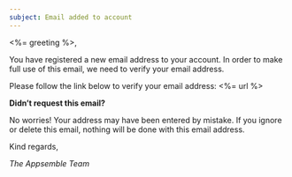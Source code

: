 ```yaml
---
subject: Email added to account
---
```


<%= greeting %>,

You have registered a new email address to your account. In order to make full use of this email, we
need to verify your email address.

Please follow the link below to verify your email address: <%= url %>

**Didn’t request this email?**

No worries! Your address may have been entered by mistake. If you ignore or delete this email,
nothing will be done with this email address.

Kind regards,

_The Appsemble Team_

